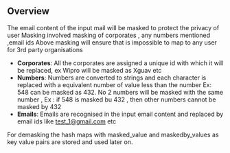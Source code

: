 ## Overview
The email content of the input mail will be masked to protect the privacy of user
Masking involved masking of corporates , any numbers mentioned ,email ids
Above masking will ensure that is impossible to map to any user for 3rd party organisations

- **Corporates**: All the corporates are assigned a unique id with which it will be replaced, ex Wipro will be masked as Xguav etc
- **Numbers**: Numbers are converted to strings and each character is replaced with a equivalent number of value less than the number
 Ex: 548 can be masked as 432. No 2 numbers will be masked with the same number , Ex : if 548 is masked bu 432 , then other numbers cannot be masked by 432 
- **Emails**: Emails are recognised in the input email content and replaced by email ids like test_1@gmail.com etc

For demasking the hash maps with masked_value and maskedby_values as key value pairs are stored and used later on.
